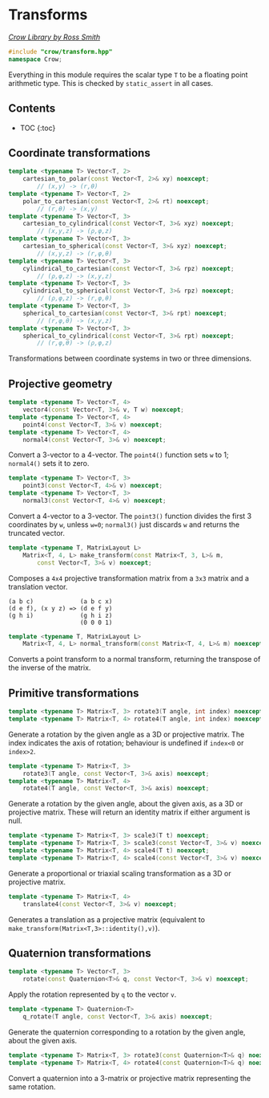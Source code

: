 # Transforms

_[Crow Library by Ross Smith](index.html)_

```c++
#include "crow/transform.hpp"
namespace Crow;
```

Everything in this module requires the scalar type `T` to be a floating point
arithmetic type. This is checked by `static_assert` in all cases.

## Contents

* TOC
{:toc}

## Coordinate transformations

```c++
template <typename T> Vector<T, 2>
    cartesian_to_polar(const Vector<T, 2>& xy) noexcept;
        // (x,y) -> (r,θ)
template <typename T> Vector<T, 2>
    polar_to_cartesian(const Vector<T, 2>& rt) noexcept;
        // (r,θ) -> (x,y)
template <typename T> Vector<T, 3>
    cartesian_to_cylindrical(const Vector<T, 3>& xyz) noexcept;
        // (x,y,z) -> (ρ,φ,z)
template <typename T> Vector<T, 3>
    cartesian_to_spherical(const Vector<T, 3>& xyz) noexcept;
        // (x,y,z) -> (r,φ,θ)
template <typename T> Vector<T, 3>
    cylindrical_to_cartesian(const Vector<T, 3>& rpz) noexcept;
        // (ρ,φ,z) -> (x,y,z)
template <typename T> Vector<T, 3>
    cylindrical_to_spherical(const Vector<T, 3>& rpz) noexcept;
        // (ρ,φ,z) -> (r,φ,θ)
template <typename T> Vector<T, 3>
    spherical_to_cartesian(const Vector<T, 3>& rpt) noexcept;
        // (r,φ,θ) -> (x,y,z)
template <typename T> Vector<T, 3>
    spherical_to_cylindrical(const Vector<T, 3>& rpt) noexcept;
        // (r,φ,θ) -> (ρ,φ,z)
```

Transformations between coordinate systems in two or three dimensions.

## Projective geometry

```c++
template <typename T> Vector<T, 4>
    vector4(const Vector<T, 3>& v, T w) noexcept;
template <typename T> Vector<T, 4>
    point4(const Vector<T, 3>& v) noexcept;
template <typename T> Vector<T, 4>
    normal4(const Vector<T, 3>& v) noexcept;
```

Convert a 3-vector to a 4-vector. The `point4()` function sets `w` to 1;
`normal4()` sets it to zero.

```c++
template <typename T> Vector<T, 3>
    point3(const Vector<T, 4>& v) noexcept;
template <typename T> Vector<T, 3>
    normal3(const Vector<T, 4>& v) noexcept;
```

Convert a 4-vector to a 3-vector. The `point3()` function divides the first 3
coordinates by `w`, unless `w=0`; `normal3()` just discards `w` and returns
the truncated vector.

```c++
template <typename T, MatrixLayout L>
    Matrix<T, 4, L> make_transform(const Matrix<T, 3, L>& m,
        const Vector<T, 3>& v) noexcept;
```

Composes a `4x4` projective transformation matrix from a `3x3` matrix and a
translation vector.

    (a b c)             (a b c x)
    (d e f), (x y z) => (d e f y)
    (g h i)             (g h i z)
                        (0 0 0 1)

```c++
template <typename T, MatrixLayout L>
    Matrix<T, 4, L> normal_transform(const Matrix<T, 4, L>& m) noexcept;
```

Converts a point transform to a normal transform, returning the transpose of
the inverse of the matrix.

## Primitive transformations

```c++
template <typename T> Matrix<T, 3> rotate3(T angle, int index) noexcept;
template <typename T> Matrix<T, 4> rotate4(T angle, int index) noexcept;
```

Generate a rotation by the given angle as a 3D or projective matrix. The index
indicates the axis of rotation; behaviour is undefined if `index<0` or
`index>2`.

```c++
template <typename T> Matrix<T, 3>
    rotate3(T angle, const Vector<T, 3>& axis) noexcept;
template <typename T> Matrix<T, 4>
    rotate4(T angle, const Vector<T, 3>& axis) noexcept;
```

Generate a rotation by the given angle, about the given axis, as a 3D or
projective matrix. These will return an identity matrix if either argument is
null.

```c++
template <typename T> Matrix<T, 3> scale3(T t) noexcept;
template <typename T> Matrix<T, 3> scale3(const Vector<T, 3>& v) noexcept;
template <typename T> Matrix<T, 4> scale4(T t) noexcept;
template <typename T> Matrix<T, 4> scale4(const Vector<T, 3>& v) noexcept;
```

Generate a proportional or triaxial scaling transformation as a 3D or
projective matrix.

```c++
template <typename T> Matrix<T, 4>
    translate4(const Vector<T, 3>& v) noexcept;
```

Generates a translation as a projective matrix (equivalent to
`make_transform(Matrix<T,3>::identity(),v)`).

## Quaternion transformations

```c++
template <typename T> Vector<T, 3>
    rotate(const Quaternion<T>& q, const Vector<T, 3>& v) noexcept;
```

Apply the rotation represented by `q` to the vector `v`.

```c++
template <typename T> Quaternion<T>
    q_rotate(T angle, const Vector<T, 3>& axis) noexcept;
```

Generate the quaternion corresponding to a rotation by the given angle, about
the given axis.

```c++
template <typename T> Matrix<T, 3> rotate3(const Quaternion<T>& q) noexcept;
template <typename T> Matrix<T, 4> rotate4(const Quaternion<T>& q) noexcept;
```

Convert a quaternion into a 3-matrix or projective matrix representing the
same rotation.
